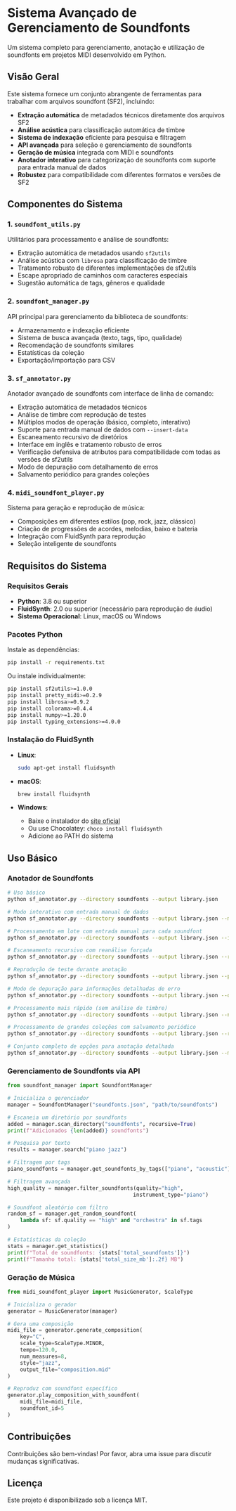 # Sistema Avançado de Gerenciamento de Soundfonts

Um sistema completo para gerenciamento, anotação e utilização de soundfonts em projetos MIDI desenvolvido em Python.

## Visão Geral

Este sistema fornece um conjunto abrangente de ferramentas para trabalhar com arquivos soundfont (SF2), incluindo:

- **Extração automática** de metadados técnicos diretamente dos arquivos SF2
- **Análise acústica** para classificação automática de timbre
- **Sistema de indexação** eficiente para pesquisa e filtragem
- **API avançada** para seleção e gerenciamento de soundfonts
- **Geração de música** integrada com MIDI e soundfonts
- **Anotador interativo** para categorização de soundfonts com suporte para entrada manual de dados
- **Robustez** para compatibilidade com diferentes formatos e versões de SF2

## Componentes do Sistema

### 1. `soundfont_utils.py`
Utilitários para processamento e análise de soundfonts:

- Extração automática de metadados usando `sf2utils`
- Análise acústica com `librosa` para classificação de timbre
- Tratamento robusto de diferentes implementações de sf2utils
- Escape apropriado de caminhos com caracteres especiais
- Sugestão automática de tags, gêneros e qualidade

### 2. `soundfont_manager.py`
API principal para gerenciamento da biblioteca de soundfonts:

- Armazenamento e indexação eficiente
- Sistema de busca avançada (texto, tags, tipo, qualidade)
- Recomendação de soundfonts similares
- Estatísticas da coleção
- Exportação/importação para CSV

### 3. `sf_annotator.py`
Anotador avançado de soundfonts com interface de linha de comando:

- Extração automática de metadados técnicos
- Análise de timbre com reprodução de testes
- Múltiplos modos de operação (básico, completo, interativo)
- Suporte para entrada manual de dados com `--insert-data`
- Escaneamento recursivo de diretórios
- Interface em inglês e tratamento robusto de erros
- Verificação defensiva de atributos para compatibilidade com todas as versões de sf2utils
- Modo de depuração com detalhamento de erros
- Salvamento periódico para grandes coleções

### 4. `midi_soundfont_player.py`
Sistema para geração e reprodução de música:

- Composições em diferentes estilos (pop, rock, jazz, clássico)
- Criação de progressões de acordes, melodias, baixo e bateria
- Integração com FluidSynth para reprodução
- Seleção inteligente de soundfonts

## Requisitos do Sistema

### Requisitos Gerais
- **Python**: 3.8 ou superior
- **FluidSynth**: 2.0 ou superior (necessário para reprodução de áudio)
- **Sistema Operacional**: Linux, macOS ou Windows

### Pacotes Python
Instale as dependências:

```bash
pip install -r requirements.txt
```

Ou instale individualmente:

```bash
pip install sf2utils>=1.0.0
pip install pretty_midi>=0.2.9
pip install librosa>=0.9.2
pip install colorama>=0.4.4
pip install numpy>=1.20.0
pip install typing_extensions>=4.0.0
```

### Instalação do FluidSynth

- **Linux**:
  ```bash
  sudo apt-get install fluidsynth
  ```

- **macOS**:
  ```bash
  brew install fluidsynth
  ```

- **Windows**:
  - Baixe o instalador do [site oficial](https://www.fluidsynth.org/)
  - Ou use Chocolatey: `choco install fluidsynth`
  - Adicione ao PATH do sistema

## Uso Básico

### Anotador de Soundfonts

```bash
# Uso básico
python sf_annotator.py --directory soundfonts --output library.json

# Modo interativo com entrada manual de dados
python sf_annotator.py --directory soundfonts --output library.json --mode interactive

# Processamento em lote com entrada manual para cada soundfont
python sf_annotator.py --directory soundfonts --output library.json --insert-data

# Escaneamento recursivo com reanálise forçada
python sf_annotator.py --directory soundfonts --output library.json --recursive --force

# Reprodução de teste durante anotação
python sf_annotator.py --directory soundfonts --output library.json --play

# Modo de depuração para informações detalhadas de erro
python sf_annotator.py --directory soundfonts --output library.json --debug

# Processamento mais rápido (sem análise de timbre)
python sf_annotator.py --directory soundfonts --output library.json --no-timbre-analysis

# Processamento de grandes coleções com salvamento periódico
python sf_annotator.py --directory soundfonts --output library.json --recursive --batch-size 20

# Conjunto completo de opções para anotação detalhada
python sf_annotator.py --directory soundfonts --output library.json --mode interactive --recursive --insert-data --play
```

### Gerenciamento de Soundfonts via API

```python
from soundfont_manager import SoundfontManager

# Inicializa o gerenciador
manager = SoundfontManager("soundfonts.json", "path/to/soundfonts")

# Escaneia um diretório por soundfonts
added = manager.scan_directory("soundfonts", recursive=True)
print(f"Adicionados {len(added)} soundfonts")

# Pesquisa por texto
results = manager.search("piano jazz")

# Filtragem por tags
piano_soundfonts = manager.get_soundfonts_by_tags(["piano", "acoustic"])

# Filtragem avançada
high_quality = manager.filter_soundfonts(quality="high", 
                                        instrument_type="piano")

# Soundfont aleatório com filtro
random_sf = manager.get_random_soundfont(
    lambda sf: sf.quality == "high" and "orchestra" in sf.tags
)

# Estatísticas da coleção
stats = manager.get_statistics()
print(f"Total de soundfonts: {stats['total_soundfonts']}")
print(f"Tamanho total: {stats['total_size_mb']:.2f} MB")
```

### Geração de Música

```python
from midi_soundfont_player import MusicGenerator, ScaleType

# Inicializa o gerador
generator = MusicGenerator(manager)

# Gera uma composição
midi_file = generator.generate_composition(
    key="C",
    scale_type=ScaleType.MINOR,
    tempo=120.0,
    num_measures=8,
    style="jazz",
    output_file="composition.mid"
)

# Reproduz com soundfont específico
generator.play_composition_with_soundfont(
    midi_file=midi_file,
    soundfont_id=5
)
```

## Contribuições

Contribuições são bem-vindas! Por favor, abra uma issue para discutir mudanças significativas.

## Licença

Este projeto é disponibilizado sob a licença MIT.
